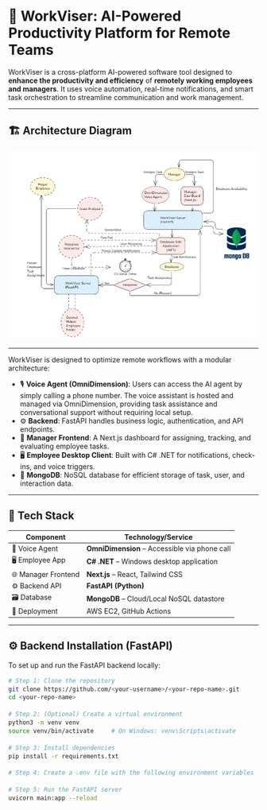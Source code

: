 # 🧠 WorkViser: AI-Powered Productivity Platform for Remote Teams

WorkViser is a cross-platform AI-powered software tool designed to **enhance the productivity and efficiency** of **remotely working employees and managers**. It uses voice automation, real-time notifications, and smart task orchestration to streamline communication and work management.


---

## 🏗️ Architecture Diagram

![Screenshot](./Screenshot%202025-06-30%20181622.png)

<!-- Replace the above path with your actual diagram image or external link -->

---

WorkViser is designed to optimize remote workflows with a modular architecture:

- 🎙️ **Voice Agent (OmniDimension)**: Users can access the AI agent by simply calling a phone number. The voice assistant is hosted and managed via OmniDimension, providing task assistance and conversational support without requiring local setup.
- ⚙️ **Backend**: FastAPI handles business logic, authentication, and API endpoints.
- 💼 **Manager Frontend**: A Next.js dashboard for assigning, tracking, and evaluating employee tasks.
- 🖥️ **Employee Desktop Client**: Built with C# .NET for notifications, check-ins, and voice triggers.
- 📡 **MongoDB**: NoSQL database for efficient storage of task, user, and interaction data.

---

## 🧰 Tech Stack

| Component           | Technology/Service                         |
|---------------------|---------------------------------------------|
| 🧠 Voice Agent       | **OmniDimension** – Accessible via phone call |
| 🖥️ Employee App      | **C# .NET** – Windows desktop application    |
| 🌐 Manager Frontend  | **Next.js** – React, Tailwind CSS            |
| ⚙️ Backend API       | **FastAPI (Python)**  |
| 🗃️ Database          | **MongoDB** – Cloud/Local NoSQL datastore    |
| 🚀 Deployment        | AWS EC2, GitHub Actions            |

---

## ⚙️ Backend Installation (FastAPI)

To set up and run the FastAPI backend locally:

```bash
# Step 1: Clone the repository
git clone https://github.com/<your-username>/<your-repo-name>.git
cd <your-repo-name>

# Step 2: (Optional) Create a virtual environment
python3 -m venv venv
source venv/bin/activate     # On Windows: venv\Scripts\activate

# Step 3: Install dependencies
pip install -r requirements.txt

# Step 4: Create a .env file with the following environment variables

# Step 5: Run the FastAPI server
uvicorn main:app --reload



